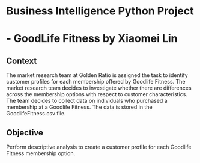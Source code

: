 # Business Intelligence Python Project 
# - GoodLife Fitness by Xiaomei Lin


## Context

The market research team at Golden Ratio is assigned the task to identify customer profiles for each membership offered by Goodlife Fitness. The market research team decides to investigate whether there are differences across the membership options with respect to customer characteristics. The team decides to collect data on individuals who purchased a membership at a Goodlife Fitness. The data is stored in the GoodlifeFitness.csv file.

## Objective
Perform descriptive analysis to create a customer profile for each Goodlife Fitness membership option.
